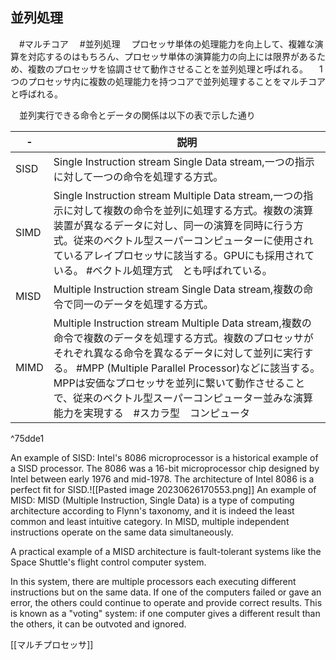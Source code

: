 ## 並列処理
　#マルチコア
　#並列処理 
　プロセッサ単体の処理能力を向上して、複雑な演算を対応するのはもちろん、プロセッサ単体の演算能力の向上には限界があるため、複数のプロセッサを協調させて動作させることを並列処理と呼ばれる。
　1つのプロセッサ内に複数の処理能力を持つコアで並列処理することをマルチコアと呼ばれる。

　並列実行できる命令とデータの関係は以下の表で示した通り

|-|説明|
|-|----|
|SISD|Single Instruction stream Single Data stream,一つの指示に対して一つの命令を処理する方式。|
|SIMD|Single Instruction stream Multiple Data stream,一つの指示に対して複数の命令を並列に処理する方式。複数の演算装置が異なるデータに対し、同一の演算を同時に行う方式。従来のベクトル型スーパーコンピューターに使用されているアレイプロセッサに該当する。GPUにも採用されている。 #ベクトル処理方式　とも呼ばれている。|
|MISD|Multiple Instruction stream Single Data stream,複数の命令で同一のデータを処理する方式。|
|MIMD|Multiple Instruction stream Multiple Data stream,複数の命令で複数のデータを処理する方式。複数のプロセッサがそれぞれ異なる命令を異なるデータに対して並列に実行する。 #MPP (Multiple Parallel Processor)などに該当する。MPPは安価なプロセッサを並列に繋いて動作させることで、従来のベクトル型スーパーコンピューター並みな演算能力を実現する　#スカラ型　コンピュータ|

^75dde1


An example of SISD:
 Intel's 8086 microprocessor is a historical example of a SISD processor. The 8086 was a 16-bit microprocessor chip designed by Intel between early 1976 and mid-1978. The architecture of Intel 8086 is a perfect fit for SISD.![[Pasted image 20230626170553.png]]
An example of MISD:
 MISD (Multiple Instruction, Single Data) is a type of computing architecture according to Flynn's taxonomy, and it is indeed the least common and least intuitive category. In MISD, multiple independent instructions operate on the same data simultaneously.

 A practical example of a MISD architecture is fault-tolerant systems like the Space Shuttle's flight control computer system.

 In this system, there are multiple processors each executing different instructions but on the same data. If one of the computers failed or gave an error, the others could continue to operate and provide correct results. This is known as a "voting" system: if one computer gives a different result than the others, it can be outvoted and ignored.

[[マルチプロセッサ]]